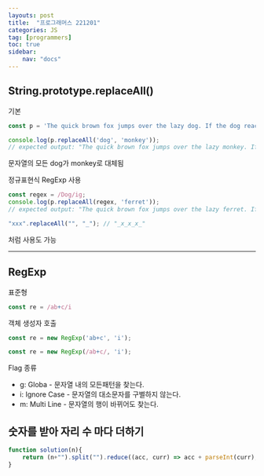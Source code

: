 ```yaml
---
layouts: post
title:  "프로그래머스 221201"
categories: JS
tag: [programmers]
toc: true
sidebar:
    nav: "docs"
---
```


## String.prototype.replaceAll()

기본
```js
const p = 'The quick brown fox jumps over the lazy dog. If the dog reacted, was it really lazy?';

console.log(p.replaceAll('dog', 'monkey'));
// expected output: "The quick brown fox jumps over the lazy monkey. If the monkey reacted, was it really lazy?"
```
문자열의 모든 dog가 monkey로 대체됨

정규표현식 RegExp 사용
```js
const regex = /Dog/ig;
console.log(p.replaceAll(regex, 'ferret'));
// expected output: "The quick brown fox jumps over the lazy ferret. If the ferret reacted, was it really lazy?"
```

```js
"xxx".replaceAll("", "_"); // "_x_x_x_" 
```
처럼 사용도 가능


---



## RegExp

표준형
```js
const re = /ab+c/i
```

객체 생성자 호출
```js
const re = new RegExp('ab+c', 'i');
```

```js
const re = new RegExp(/ab+c/, 'i');
```

Flag 종류

- g: Globa - 문자열 내의 모든패턴을 찾는다.
- i: Ignore Case - 문자열의 대소문자를 구별하지 않는다.
- m: Multi Line - 문자열의 행이 바뀌어도 찾는다.


## 숫자를 받아 자리 수 마다 더하기

```js
function solution(n){
    return (n+"").split("").reduce((acc, curr) => acc + parseInt(curr), 0)
}
```



